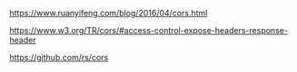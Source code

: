 

https://www.ruanyifeng.com/blog/2016/04/cors.html

https://www.w3.org/TR/cors/#access-control-expose-headers-response-header

https://github.com/rs/cors
